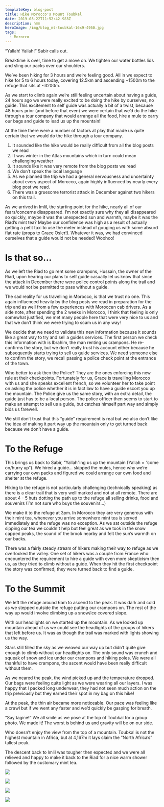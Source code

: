 ```yaml
---
templateKey: blog-post
title: Hike Morocco's Mount Toubkal
date: 2019-03-22T11:52:42.983Z
description: hmm
heroImage: /img/blog_mt-toubkal-16x9-4950.jpg
tags:
  - Morocco
---
```

“Yallah! Yallah!” Sabir calls out.

Breaktime is over, time to get a move on. We tighten our water bottles lids and sling our packs over our shoulders.

We’ve been hiking for 3 hours and we’re feeling good. All in we expect to hike for 5 to 6 hours today, covering 12.5km and ascending \~1500m to the refuge that sits at \~3200m.

As we start to climb again we’re still feeling uncertain about having a guide, 24 hours ago we were really excited to be doing the hike by ourselves, no guide. This excitement to self guide was actually a bit of a twist, because 48 hours prior (and before that even) we were certain that we’d do the hike through a tour company that would arrange all the food, hire a mule to carry our bags and guide to lead us up the mountain!

At the time there were a number of factors at play that made us quite certain that we would do the hike through a tour company.

1. It sounded like the hike would be really difficult from all the blog posts we read
2. It was winter in the Atlas mountains which in turn could mean challenging weather
3. It sounds like it was very remote from the blog posts we read
4. We don’t speak the local language
5. As we planned the trip we had a general nervousness and uncertainty about every aspect of Morocco, again highly influenced by nearly every blog post we read.
6. There was a gruesome terrorist attack in December against two hikers on this trail. 

As we arrived in Imlil, the starting point for the hike, nearly all of our fears/concerns disappeared. I’m not exactly sure why they all disappeared so quickly, maybe it was the unexpected sun and warmth, maybe it was the Riad’s mint tea? Maybe our confidence was high as a result of actually getting a petit taxi to use the meter instead of gouging us with some absurd flat rate (props to Grace Osler!). Whatever it was, we had convinced ourselves that a guide would not be needed! Woohoo!

# Is that so…

As we left the Riad to go rent some crampons, Hussain, the owner of the Riad, upon hearing our plans to self guide casually let us know that since the attack in December there were police control points along the trail and we would not be permitted to pass without a guide.

The sad reality for us travelling in Morocco, is that we trust no one. This again influenced heavily by the blog posts we read in preparation for the trip and as well from a few experiences with Moroccan cab drivers. As a side note, after spending the 2 weeks in Morocco, I think that feeling is only somewhat justified, we met many people here that were very nice to us and that we don’t think we were trying to scam us in any way! 

We decide that we need to validate this new information because it sounds like a great way to try and sell a guides services. The first person we check this information with is Ibrahim, the man renting us crampons. He re-confirms the story, but we don’t really trust his account either because he subsequently starts trying to sell us guide services. We need someone else to confirm the story, we recall passing a police check point at the entrance of the town. 

Who better to ask then the Police? They are the ones enforcing this new rule at their checkpoints. Fortunately for us, Grace is travelling Morocco with us and she speaks excellent french, so we volunteer her to take point on asking the police whether it is in fact law to have a guide escort you up the mountain. The Police give us the same story, with an extra detail, the guide just has to be a local person. The police officer then seems to start to make an attempt to sell us a guide, but catches himself part way and simply bids us farewell.

We still don’t trust that this “guide” requirement is real but we also don’t like the idea of making it part way up the mountain only to get turned back because we don’t have a guide.

# To the Refuge

This brings us back to Sabir, “Yallah”ing us up the mountain (Yallah = “come on/hurry up”). We hired a guide… skipped the mules, hence why we’re carrying our own packs and figured we could arrange our own food and shelter at the refuge.

Hiking to the refuge is not particularly challenging (technically speaking) as there is a clear trail that is very well marked and not at all remote. There are about 4 - 5 huts dotting the path up to the refuge all selling drinks, food and souvenirs (I’m not sure who buys the souvenirs…)

We make it to the refuge at 3pm. In Morocco they are very generous with their mint tea, whenever you arrive somewhere mint tea is served immediately and the refuge was no exception. As we sat outside the refuge sipping our tea we couldn't help but feel great as we took in the snow capped peaks, the sound of the brook nearby and felt the sun’s warmth on our backs. 

There was a fairly steady stream of hikers making their way to refuge as we overlooked the valley. One set of hikers was a couple from France who encountered the requirement to hire a guide with even more skepticism then us, as they tried to climb without a guide. When they hit the first checkpoint the story was confirmed, they were turned back to find a guide.

# To the Summit

We left the refuge around 6am to ascend to the peak. It was dark and cold as we stepped outside the refuge putting our crampons on. The rest of the way up would involve climbing up a snow/ice covered slope. 

With our headlights on we started up the mountain. As we looked up mountain ahead of us we could see the headlights of the groups of hikers that left before us. It was as though the trail was marked with lights showing us the way.

Stars still filled the sky as we weaved our way up but didn’t quite give enough to climb without our headlights on. The only sound was crunch and squeak of snow and ice under our crampons and hiking poles. We were all thankful to have crampons, the ascent would have been really difficult without them. 

As we neared the peak, the wind picked up and the temperature dropped. Our bags were feeling quite light as we were wearing all our layers. I was happy that I packed long underwear, they had not seen much action on the trip previously but they earned their spot in my bag on this hike!

At the peak, the thin air became more noticeable. Our pace was feeling like a crawl but if we went any faster and we’d quickly be gasping for breath.

“Say tagine!” We all smile as we pose at the top of Toubkal for a group photo. We made it! The worst is behind us and gravity will be on our side. 

Who doesn’t enjoy the view from the top of a mountain. Toubkal is not the highest mountain in Africa, but at 4,167m it lays claim the “North Africa’s” tallest peak.

The descent back to Imlil was tougher then expected and we were all relieved and happy to make it back to the Riad for a nice warm shower followed by the customary mint tea.

![](/img/blog_toubkalsummit-5x7-5644.jpg)

![](/img/blog_toubkal-lights-5x7-4969.jpg)

![](/img/blog_gracesummit-5x7-5664.jpg)

![](/img/blog_timsummit-5x7-5669.jpg)
